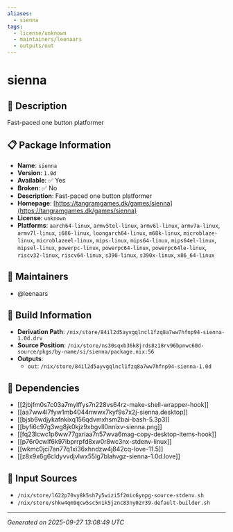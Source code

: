 ```yaml
---
aliases:
  - sienna
tags:
  - license/unknown
  - maintainers/leenaars
  - outputs/out
---
```


# sienna

## 📝 Description

Fast-paced one button platformer

## 📋 Package Information

- **Name**: `sienna`
- **Version**: `1.0d`
- **Available**: ✅ Yes
- **Broken**: ✅ No
- **Description**: Fast-paced one button platformer
- **Homepage**: [https://tangramgames.dk/games/sienna](https://tangramgames.dk/games/sienna)
- **License**: `unknown`
- **Platforms**: `aarch64-linux`, `armv5tel-linux`, `armv6l-linux`, `armv7a-linux`, `armv7l-linux`, `i686-linux`, `loongarch64-linux`, `m68k-linux`, `microblaze-linux`, `microblazeel-linux`, `mips-linux`, `mips64-linux`, `mips64el-linux`, `mipsel-linux`, `powerpc-linux`, `powerpc64-linux`, `powerpc64le-linux`, `riscv32-linux`, `riscv64-linux`, `s390-linux`, `s390x-linux`, `x86_64-linux`
## 👥 Maintainers

- @leenaars


## 🔧 Build Information

- **Derivation Path**: `/nix/store/84il2d5ayvgqlncl1fzq8a7ww7hfnp94-sienna-1.0d.drv`
- **Source Position**: `/nix/store/ns30sqxb36k8jrds8z18rv96bpnwc60d-source/pkgs/by-name/si/sienna/package.nix:56`
- **Outputs**:
  - `out`:  `/nix/store/84il2d5ayvgqlncl1fzq8a7ww7hfnp94-sienna-1.0d`

## 🔗 Dependencies

- [[2jbjfm0s7c03a7mylffys7n228vs64rz-make-shell-wrapper-hook]]
- [[aa7ww4l7fyw1mb4044nwwx7kyf9s7x2j-sienna.desktop]]
- [[bjsb6wdjykafnkixq156qdvmxhsm2bai-bash-5.3p3]]
- [[byfi6c97g3wg8jk0kjz9xbgvll0nnixv-sienna.png]]
- [[fq23lcwc1p6ww77gxriaa7n57wva6mag-copy-desktop-items-hook]]
- [[p76r0cwlf6k97ibprrpfd8xw0r8wc3nx-stdenv-linux]]
- [[wkmc0jci7an77q1xi36xhndzw4j842cq-love-11.5]]
- [[z8x9x6g6cldyvvdjvlwx55lg7blahvgz-sienna-1.0d.love]]

## 📁 Input Sources

- `/nix/store/l622p70vy8k5sh7y5wizi5f2mic6ynpg-source-stdenv.sh`
- `/nix/store/shkw4qm9qcw5sc5n1k5jznc83ny02r39-default-builder.sh`

---
*Generated on 2025-09-27 13:08:49 UTC*
